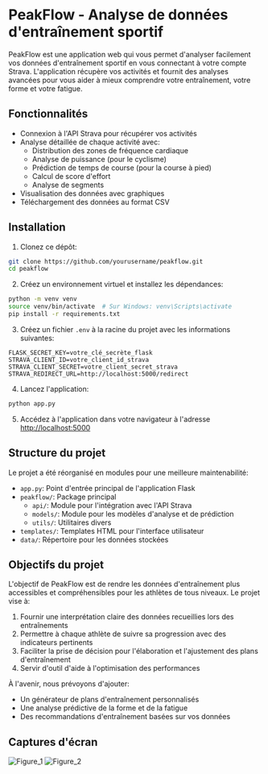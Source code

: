 # PeakFlow - Analyse de données d'entraînement sportif

PeakFlow est une application web qui vous permet d'analyser facilement vos données d'entraînement sportif en vous connectant à votre compte Strava. L'application récupère vos activités et fournit des analyses avancées pour vous aider à mieux comprendre votre entraînement, votre forme et votre fatigue.

## Fonctionnalités

- Connexion à l'API Strava pour récupérer vos activités
- Analyse détaillée de chaque activité avec:
  - Distribution des zones de fréquence cardiaque
  - Analyse de puissance (pour le cyclisme)
  - Prédiction de temps de course (pour la course à pied)
  - Calcul de score d'effort
  - Analyse de segments
- Visualisation des données avec graphiques
- Téléchargement des données au format CSV

## Installation

1. Clonez ce dépôt:
```bash
git clone https://github.com/yourusername/peakflow.git
cd peakflow
```

2. Créez un environnement virtuel et installez les dépendances:
```bash
python -m venv venv
source venv/bin/activate  # Sur Windows: venv\Scripts\activate
pip install -r requirements.txt
```

3. Créez un fichier `.env` à la racine du projet avec les informations suivantes:
```
FLASK_SECRET_KEY=votre_clé_secrète_flask
STRAVA_CLIENT_ID=votre_client_id_strava
STRAVA_CLIENT_SECRET=votre_client_secret_strava
STRAVA_REDIRECT_URL=http://localhost:5000/redirect
```

4. Lancez l'application:
```bash
python app.py
```

5. Accédez à l'application dans votre navigateur à l'adresse [http://localhost:5000](http://localhost:5000)

## Structure du projet

Le projet a été réorganisé en modules pour une meilleure maintenabilité:

- `app.py`: Point d'entrée principal de l'application Flask
- `peakflow/`: Package principal
  - `api/`: Module pour l'intégration avec l'API Strava
  - `models/`: Module pour les modèles d'analyse et de prédiction
  - `utils/`: Utilitaires divers
- `templates/`: Templates HTML pour l'interface utilisateur
- `data/`: Répertoire pour les données stockées

## Objectifs du projet

L'objectif de PeakFlow est de rendre les données d'entraînement plus accessibles et compréhensibles pour les athlètes de tous niveaux. Le projet vise à:

1. Fournir une interprétation claire des données recueillies lors des entraînements
2. Permettre à chaque athlète de suivre sa progression avec des indicateurs pertinents
3. Faciliter la prise de décision pour l'élaboration et l'ajustement des plans d'entraînement
4. Servir d'outil d'aide à l'optimisation des performances

À l'avenir, nous prévoyons d'ajouter:
- Un générateur de plans d'entraînement personnalisés
- Une analyse prédictive de la forme et de la fatigue
- Des recommandations d'entraînement basées sur vos données

## Captures d'écran

![Figure_1](https://github.com/user-attachments/assets/7b4c506e-9f14-49c2-beec-d5d6f2d0a82e)
![Figure_2](https://github.com/user-attachments/assets/20940dbe-f6b3-4f3a-b46b-03561ca4bf9c)